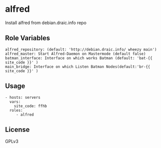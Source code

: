 alfred
=========================

Install alfred from debian.draic.info repo


Role Variables
-------------------------

    alfred_repository: (default: 'http://debian.draic.info/ wheezy main')
    alfred_master: Start Alfred-Daemon on Mastermode (default false)
    batman_interface: Interface on which works Batman (default: 'bat-{{ site_code }}' )
    main_bridge: Interface on which Listen Batman Nodes(default:'br-{{ site_code }}' )


Usage
-------------------------

    - hosts: servers
      vars:
        site_code: ffhb
      roles:
         - alfred

License
-------------------------

GPLv3
